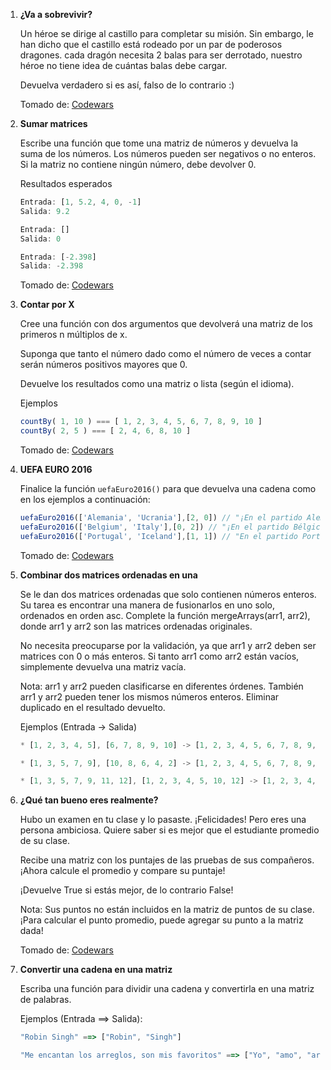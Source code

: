 1. **¿Va a sobrevivir?**

    Un héroe se dirige al castillo para completar su misión. Sin embargo, le han dicho que el castillo está rodeado por un par de poderosos dragones. cada dragón necesita 2 balas para ser derrotado, nuestro héroe no tiene idea de cuántas balas debe cargar.

    Devuelva verdadero si es así, falso de lo contrario :)

    Tomado de: [Codewars](https://www.codewars.com/kata/59ca8246d751df55cc00014c)

2. **Sumar matrices**
    
    Escribe una función que tome una matriz de números y devuelva la suma de los números. Los números pueden ser negativos o no enteros. Si la matriz no contiene ningún número, debe devolver 0.

    Resultados esperados

    ```JavaScript
    Entrada: [1, 5.2, 4, 0, -1]
    Salida: 9.2

    Entrada: []
    Salida: 0

    Entrada: [-2.398]
    Salida: -2.398

    ```

    Tomado de: [Codewars](https://www.codewars.com/kata/53dc54212259ed3d4f00071c)

3. **Contar por X**

    Cree una función con dos argumentos que devolverá una matriz de los primeros n múltiplos de x.

    Suponga que tanto el número dado como el número de veces a contar serán números positivos mayores que 0.

    Devuelve los resultados como una matriz o lista (según el idioma).

    Ejemplos

    ```JavaScript
    countBy( 1, 10 ) === [ 1, 2, 3, 4, 5, 6, 7, 8, 9, 10 ]
    countBy( 2, 5 ) === [ 2, 4, 6, 8, 10 ]
    ```

    Tomado de: [Codewars](https://www.codewars.com/kata/5513795bd3fafb56c200049e)

4. **UEFA EURO 2016**

    Finalice la función `uefaEuro2016()` para que devuelva una cadena como en los ejemplos a continuación:

    ```JavaScript
    uefaEuro2016(['Alemania', 'Ucrania'],[2, 0]) // "¡En el partido Alemania - Ucrania, ganó Alemania!"
    uefaEuro2016(['Belgium', 'Italy'],[0, 2]) // "¡En el partido Bélgica - Italia, ganó Italia!"
    uefaEuro2016(['Portugal', 'Iceland'],[1, 1]) // "En el partido Portugal - Islandia, los equipos empataron".
    ```

    Tomado de: [Codewars](https://www.codewars.com/kata/57613fb1033d766171000d60)

5. **Combinar dos matrices ordenadas en una**

    Se le dan dos matrices ordenadas que solo contienen números enteros. Su tarea es encontrar una manera de fusionarlos en uno solo, ordenados en orden asc. Complete la función mergeArrays(arr1, arr2), donde arr1 y arr2 son las matrices ordenadas originales.

    No necesita preocuparse por la validación, ya que arr1 y arr2 deben ser matrices con 0 o más enteros. Si tanto arr1 como arr2 están vacíos, simplemente devuelva una matriz vacía.

    Nota: arr1 y arr2 pueden clasificarse en diferentes órdenes. También arr1 y arr2 pueden tener los mismos números enteros. Eliminar duplicado en el resultado devuelto.

    Ejemplos (Entrada -> Salida)
    ```JavaScript
    * [1, 2, 3, 4, 5], [6, 7, 8, 9, 10] -> [1, 2, 3, 4, 5, 6, 7, 8, 9, 10]

    * [1, 3, 5, 7, 9], [10, 8, 6, 4, 2] -> [1, 2, 3, 4, 5, 6, 7, 8, 9, 10]

    * [1, 3, 5, 7, 9, 11, 12], [1, 2, 3, 4, 5, 10, 12] -> [1, 2, 3, 4, 5, 7, 9, 10, 11, 12]

    ```

6. **¿Qué tan bueno eres realmente?** 
    
    Hubo un examen en tu clase y lo pasaste. ¡Felicidades!
Pero eres una persona ambiciosa. Quiere saber si es mejor que el estudiante promedio de su clase.

    Recibe una matriz con los puntajes de las pruebas de sus compañeros. ¡Ahora calcule el promedio y compare su puntaje!

    ¡Devuelve True si estás mejor, de lo contrario False!

    Nota:
    Sus puntos no están incluidos en la matriz de puntos de su clase. ¡Para calcular el punto promedio, puede agregar su punto a la matriz dada!

    Tomado de: [Codewars](https://www.codewars.com/kata/5601409514fc93442500010b)

7. **Convertir una cadena en una matriz**

    Escriba una función para dividir una cadena y convertirla en una matriz de palabras.

    Ejemplos (Entrada ==> Salida):

    ```JavaScript
    "Robin Singh" ==> ["Robin", "Singh"]

    "Me encantan los arreglos, son mis favoritos" ==> ["Yo", "amo", "arreglos", "ellos", "son", "mi", "favorito"]

    ```